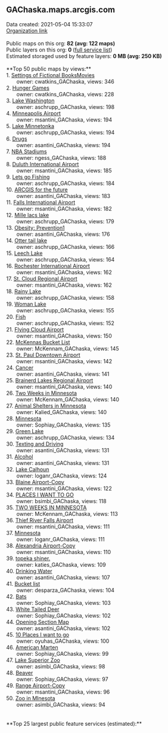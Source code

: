 <h2>GAChaska.maps.arcgis.com</h2> Data created: 2021-05-04 15:33:07 <br /><a target='new' href='https://GAChaska.maps.arcgis.com'>Organization link</a><br /><br />Public maps on this org: <b>82 (avg: 122 maps)</b><br />Public layers on this org: <b>0 </b>(<a target='new' href='https://services.arcgis.com/J85q3YWj5IjLMCjf/ArcGIS/rest/services'>full service list</a>)<br />Estimated storaged used by feature layers: <b>0 MB (avg: 250 KB)</b><br /><br />**Top 50 public maps by views:**<br />  1. <a target='new' href='https://www.arcgis.com/home/item.html?id=4867ff023a40496ea20cf685e8b68d6d'>Settings of Fictional BooksMovies</a> <br />  &nbsp;&nbsp;&nbsp;&nbsp; &nbsp;&nbsp;owner: cwatkins_GAChaska, views: 346<br />  2. <a target='new' href='https://www.arcgis.com/home/item.html?id=d3940f70914d4c53a5600b79c4d6ea30'>Hunger Games</a> <br />  &nbsp;&nbsp;&nbsp;&nbsp; &nbsp;&nbsp;owner: cwatkins_GAChaska, views: 228<br />  3. <a target='new' href='https://www.arcgis.com/home/item.html?id=25ed8290aebf4172a3a7e19d070c7b5c'>Lake Washington</a> <br />  &nbsp;&nbsp;&nbsp;&nbsp; &nbsp;&nbsp;owner: aschrupp_GAChaska, views: 198<br />  4. <a target='new' href='https://www.arcgis.com/home/item.html?id=96001c06549a46bdb8343d86b3715b39'>Minneapolis Airport</a> <br />  &nbsp;&nbsp;&nbsp;&nbsp; &nbsp;&nbsp;owner: msantini_GAChaska, views: 194<br />  5. <a target='new' href='https://www.arcgis.com/home/item.html?id=c81fa038eded4e02a4927d04ba27e08e'>Lake Minnetonka</a> <br />  &nbsp;&nbsp;&nbsp;&nbsp; &nbsp;&nbsp;owner: aschrupp_GAChaska, views: 194<br />  6. <a target='new' href='https://www.arcgis.com/home/item.html?id=f6d041bcbaae4b90b1073d0d76c8ac6e'>Drugs</a> <br />  &nbsp;&nbsp;&nbsp;&nbsp; &nbsp;&nbsp;owner: asantini_GAChaska, views: 194<br />  7. <a target='new' href='https://www.arcgis.com/home/item.html?id=aab7cfb0609f49719d9def7dcd814185'>NBA Stadiums</a> <br />  &nbsp;&nbsp;&nbsp;&nbsp; &nbsp;&nbsp;owner: ngess_GAChaska, views: 188<br />  8. <a target='new' href='https://www.arcgis.com/home/item.html?id=d7ee2e902cd8466493b5ac5818a23dec'>Duluth International Airport</a> <br />  &nbsp;&nbsp;&nbsp;&nbsp; &nbsp;&nbsp;owner: msantini_GAChaska, views: 185<br />  9. <a target='new' href='https://www.arcgis.com/home/item.html?id=1306ba84bf4a4322bb118d3bf9c848d5'>Lets go Fishing</a> <br />  &nbsp;&nbsp;&nbsp;&nbsp; &nbsp;&nbsp;owner: aschrupp_GAChaska, views: 184<br />  10. <a target='new' href='https://www.arcgis.com/home/item.html?id=560a63609665473aabdac65dd440d853'>ARCGIS for the future</a> <br />  &nbsp;&nbsp;&nbsp;&nbsp; &nbsp;&nbsp;owner: asantini_GAChaska, views: 183<br />  11. <a target='new' href='https://www.arcgis.com/home/item.html?id=f9de10d4d71c404697efc40de7cf8d38'>Falls International Airport</a> <br />  &nbsp;&nbsp;&nbsp;&nbsp; &nbsp;&nbsp;owner: msantini_GAChaska, views: 182<br />  12. <a target='new' href='https://www.arcgis.com/home/item.html?id=a47fb4c9061740f3b9a3372bef81a8f9'>Mille lacs lake</a> <br />  &nbsp;&nbsp;&nbsp;&nbsp; &nbsp;&nbsp;owner: aschrupp_GAChaska, views: 179<br />  13. <a target='new' href='https://www.arcgis.com/home/item.html?id=66b08849df4d42b9a15b40a171da2f31'>Obesity: Prevention1</a> <br />  &nbsp;&nbsp;&nbsp;&nbsp; &nbsp;&nbsp;owner: asantini_GAChaska, views: 176<br />  14. <a target='new' href='https://www.arcgis.com/home/item.html?id=8fbf7a2a4cc4435f9282606ec81b44f0'>Otter tail lake</a> <br />  &nbsp;&nbsp;&nbsp;&nbsp; &nbsp;&nbsp;owner: aschrupp_GAChaska, views: 166<br />  15. <a target='new' href='https://www.arcgis.com/home/item.html?id=3fcf5e7ff9de4032a881cb84e91dc080'>Leech Lake</a> <br />  &nbsp;&nbsp;&nbsp;&nbsp; &nbsp;&nbsp;owner: aschrupp_GAChaska, views: 164<br />  16. <a target='new' href='https://www.arcgis.com/home/item.html?id=7346932f75cc402ab678be350dd47427'>Rochester International Airport</a> <br />  &nbsp;&nbsp;&nbsp;&nbsp; &nbsp;&nbsp;owner: msantini_GAChaska, views: 162<br />  17. <a target='new' href='https://www.arcgis.com/home/item.html?id=291e1fc0fe79498d8ad176685e6b4ff5'>St. Cloud Regional Airport</a> <br />  &nbsp;&nbsp;&nbsp;&nbsp; &nbsp;&nbsp;owner: msantini_GAChaska, views: 162<br />  18. <a target='new' href='https://www.arcgis.com/home/item.html?id=8a119f92ea444b5eba64f7cfa2a62e16'>Rainy Lake</a> <br />  &nbsp;&nbsp;&nbsp;&nbsp; &nbsp;&nbsp;owner: aschrupp_GAChaska, views: 158<br />  19. <a target='new' href='https://www.arcgis.com/home/item.html?id=31cbcbd2b15f4341b501532be2c45d6c'>Woman Lake</a> <br />  &nbsp;&nbsp;&nbsp;&nbsp; &nbsp;&nbsp;owner: aschrupp_GAChaska, views: 155<br />  20. <a target='new' href='https://www.arcgis.com/home/item.html?id=50f3334660894f8bb93096778708eb9f'>Fish</a> <br />  &nbsp;&nbsp;&nbsp;&nbsp; &nbsp;&nbsp;owner: aschrupp_GAChaska, views: 152<br />  21. <a target='new' href='https://www.arcgis.com/home/item.html?id=27fdd24f9c6a4b7fa5baf5b2a82acd9e'>Flying Cloud Airport</a> <br />  &nbsp;&nbsp;&nbsp;&nbsp; &nbsp;&nbsp;owner: msantini_GAChaska, views: 150<br />  22. <a target='new' href='https://www.arcgis.com/home/item.html?id=4e914caa35044341bc7b041600b95f25'>McKennas Bucket List</a> <br />  &nbsp;&nbsp;&nbsp;&nbsp; &nbsp;&nbsp;owner: McKennam_GAChaska, views: 145<br />  23. <a target='new' href='https://www.arcgis.com/home/item.html?id=4a548b3b715d4c3cae1a386a2e287e9f'>St. Paul Downtown Airport</a> <br />  &nbsp;&nbsp;&nbsp;&nbsp; &nbsp;&nbsp;owner: msantini_GAChaska, views: 142<br />  24. <a target='new' href='https://www.arcgis.com/home/item.html?id=3b16868eea3b43d2842f3356e2d2a3d1'>Cancer</a> <br />  &nbsp;&nbsp;&nbsp;&nbsp; &nbsp;&nbsp;owner: asantini_GAChaska, views: 141<br />  25. <a target='new' href='https://www.arcgis.com/home/item.html?id=9ade79cd53df4d418141df0c63a9cbd9'>Brainerd Lakes Regional Airport</a> <br />  &nbsp;&nbsp;&nbsp;&nbsp; &nbsp;&nbsp;owner: msantini_GAChaska, views: 140<br />  26. <a target='new' href='https://www.arcgis.com/home/item.html?id=df32f4f808b744929d9c86e94dfbb454'>Two Weeks in Minnesota </a> <br />  &nbsp;&nbsp;&nbsp;&nbsp; &nbsp;&nbsp;owner: McKennam_GAChaska, views: 140<br />  27. <a target='new' href='https://www.arcgis.com/home/item.html?id=af4c9b5300814163b9e19f55bf12a202'>Animal Shelters in Minnesota</a> <br />  &nbsp;&nbsp;&nbsp;&nbsp; &nbsp;&nbsp;owner: Kalied_GAChaska, views: 140<br />  28. <a target='new' href='https://www.arcgis.com/home/item.html?id=aee3801f67df4e718f38876cd809241a'>Minnesota</a> <br />  &nbsp;&nbsp;&nbsp;&nbsp; &nbsp;&nbsp;owner: Sophiay_GAChaska, views: 135<br />  29. <a target='new' href='https://www.arcgis.com/home/item.html?id=a6e1073c1b2b482f9d5c1ceb2295d391'>Green Lake</a> <br />  &nbsp;&nbsp;&nbsp;&nbsp; &nbsp;&nbsp;owner: aschrupp_GAChaska, views: 134<br />  30. <a target='new' href='https://www.arcgis.com/home/item.html?id=d08a2907203a4c7699330762c27d6c80'>Texting and Driving</a> <br />  &nbsp;&nbsp;&nbsp;&nbsp; &nbsp;&nbsp;owner: asantini_GAChaska, views: 131<br />  31. <a target='new' href='https://www.arcgis.com/home/item.html?id=b849c7b1d90f4aedaeefbcddc0f0ffb8'>Alcohol</a> <br />  &nbsp;&nbsp;&nbsp;&nbsp; &nbsp;&nbsp;owner: asantini_GAChaska, views: 131<br />  32. <a target='new' href='https://www.arcgis.com/home/item.html?id=d089c3cf21834988bdbd358510af356a'>Lake Calhoun</a> <br />  &nbsp;&nbsp;&nbsp;&nbsp; &nbsp;&nbsp;owner: loganr_GAChaska, views: 124<br />  33. <a target='new' href='https://www.arcgis.com/home/item.html?id=bbcc3e2eaf3b48d5aec1b5e168d3e2f8'>Blaine Airport-Copy</a> <br />  &nbsp;&nbsp;&nbsp;&nbsp; &nbsp;&nbsp;owner: msantini_GAChaska, views: 122<br />  34. <a target='new' href='https://www.arcgis.com/home/item.html?id=088b2dc49637435bb56a60d667472be9'>PLACES I WANT TO GO</a> <br />  &nbsp;&nbsp;&nbsp;&nbsp; &nbsp;&nbsp;owner: bsimbi_GAChaska, views: 118<br />  35. <a target='new' href='https://www.arcgis.com/home/item.html?id=1739819c465c41a0ba431d252762d413'>TWO WEEKS IN MINNESOTA</a> <br />  &nbsp;&nbsp;&nbsp;&nbsp; &nbsp;&nbsp;owner: McKennam_GAChaska, views: 113<br />  36. <a target='new' href='https://www.arcgis.com/home/item.html?id=1087800c204e45e4ad700e5432b69ee4'>Thief River Falls Airport</a> <br />  &nbsp;&nbsp;&nbsp;&nbsp; &nbsp;&nbsp;owner: msantini_GAChaska, views: 111<br />  37. <a target='new' href='https://www.arcgis.com/home/item.html?id=bb974fe7dd814cb8b1c9cb8f84579938'>Minnesota</a> <br />  &nbsp;&nbsp;&nbsp;&nbsp; &nbsp;&nbsp;owner: loganr_GAChaska, views: 111<br />  38. <a target='new' href='https://www.arcgis.com/home/item.html?id=baedb19aaa114a9aa32411616d90c995'>Alexandria Airport-Copy</a> <br />  &nbsp;&nbsp;&nbsp;&nbsp; &nbsp;&nbsp;owner: msantini_GAChaska, views: 110<br />  39. <a target='new' href='https://www.arcgis.com/home/item.html?id=fbc2cb7bbf51413f9d252a26cd389b75'>topeka shiner.</a> <br />  &nbsp;&nbsp;&nbsp;&nbsp; &nbsp;&nbsp;owner: katies_GAChaska, views: 109<br />  40. <a target='new' href='https://www.arcgis.com/home/item.html?id=a39b976c098645c594c0400aa25b0efd'>Drinking Water</a> <br />  &nbsp;&nbsp;&nbsp;&nbsp; &nbsp;&nbsp;owner: asantini_GAChaska, views: 107<br />  41. <a target='new' href='https://www.arcgis.com/home/item.html?id=bbe563264ee44d8ea1d6b2e3f14cf22f'>Bucket list </a> <br />  &nbsp;&nbsp;&nbsp;&nbsp; &nbsp;&nbsp;owner: desparza_GAChaska, views: 104<br />  42. <a target='new' href='https://www.arcgis.com/home/item.html?id=5ed47d4ea1bf41069da15e7481ae7d83'>Bats</a> <br />  &nbsp;&nbsp;&nbsp;&nbsp; &nbsp;&nbsp;owner: Sophiay_GAChaska, views: 103<br />  43. <a target='new' href='https://www.arcgis.com/home/item.html?id=7f944040220846bc98898297f9d81146'>White Tailed Deer</a> <br />  &nbsp;&nbsp;&nbsp;&nbsp; &nbsp;&nbsp;owner: Sophiay_GAChaska, views: 102<br />  44. <a target='new' href='https://www.arcgis.com/home/item.html?id=a5e08e00b13b44b3aa2d79d45232104a'>Opening Section Map</a> <br />  &nbsp;&nbsp;&nbsp;&nbsp; &nbsp;&nbsp;owner: asantini_GAChaska, views: 102<br />  45. <a target='new' href='https://www.arcgis.com/home/item.html?id=ba37e3b014754032b5367faec901be81'>10 Places I want to go</a> <br />  &nbsp;&nbsp;&nbsp;&nbsp; &nbsp;&nbsp;owner: oyuhas_GAChaska, views: 100<br />  46. <a target='new' href='https://www.arcgis.com/home/item.html?id=f53507aa370640cfa2d82f5e69ab5dc7'>American Marten</a> <br />  &nbsp;&nbsp;&nbsp;&nbsp; &nbsp;&nbsp;owner: Sophiay_GAChaska, views: 99<br />  47. <a target='new' href='https://www.arcgis.com/home/item.html?id=b2ad4945d6154557bda04fac60ef0f13'>Lake Superior Zoo</a> <br />  &nbsp;&nbsp;&nbsp;&nbsp; &nbsp;&nbsp;owner: asimbi_GAChaska, views: 98<br />  48. <a target='new' href='https://www.arcgis.com/home/item.html?id=59ab95c37acd4a0e994840fa91e63bcd'>Beaver</a> <br />  &nbsp;&nbsp;&nbsp;&nbsp; &nbsp;&nbsp;owner: Sophiay_GAChaska, views: 97<br />  49. <a target='new' href='https://www.arcgis.com/home/item.html?id=0887e8de90b34a2ab76e4f254b482d9b'>Range Airport-Copy</a> <br />  &nbsp;&nbsp;&nbsp;&nbsp; &nbsp;&nbsp;owner: msantini_GAChaska, views: 96<br />  50. <a target='new' href='https://www.arcgis.com/home/item.html?id=e177d8637cb44544891cd09c2848d8db'>Zoo in MInesota</a> <br />  &nbsp;&nbsp;&nbsp;&nbsp; &nbsp;&nbsp;owner: asimbi_GAChaska, views: 94<br /><br /><br />**Top 25 largest public feature services (estimated):**<br />